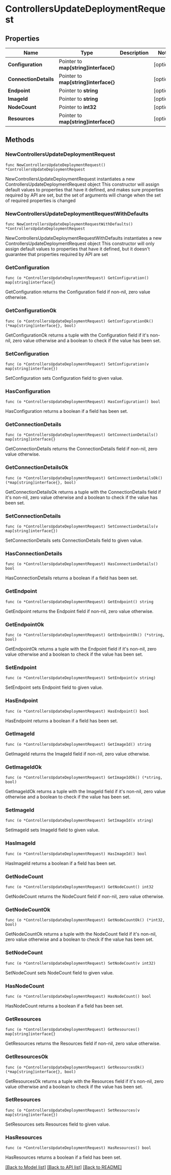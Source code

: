 # ControllersUpdateDeploymentRequest

## Properties

Name | Type | Description | Notes
------------ | ------------- | ------------- | -------------
**Configuration** | Pointer to **map[string]interface{}** |  | [optional] 
**ConnectionDetails** | Pointer to **map[string]interface{}** |  | [optional] 
**Endpoint** | Pointer to **string** |  | [optional] 
**ImageId** | Pointer to **string** |  | [optional] 
**NodeCount** | Pointer to **int32** |  | [optional] 
**Resources** | Pointer to **map[string]interface{}** |  | [optional] 

## Methods

### NewControllersUpdateDeploymentRequest

`func NewControllersUpdateDeploymentRequest() *ControllersUpdateDeploymentRequest`

NewControllersUpdateDeploymentRequest instantiates a new ControllersUpdateDeploymentRequest object
This constructor will assign default values to properties that have it defined,
and makes sure properties required by API are set, but the set of arguments
will change when the set of required properties is changed

### NewControllersUpdateDeploymentRequestWithDefaults

`func NewControllersUpdateDeploymentRequestWithDefaults() *ControllersUpdateDeploymentRequest`

NewControllersUpdateDeploymentRequestWithDefaults instantiates a new ControllersUpdateDeploymentRequest object
This constructor will only assign default values to properties that have it defined,
but it doesn't guarantee that properties required by API are set

### GetConfiguration

`func (o *ControllersUpdateDeploymentRequest) GetConfiguration() map[string]interface{}`

GetConfiguration returns the Configuration field if non-nil, zero value otherwise.

### GetConfigurationOk

`func (o *ControllersUpdateDeploymentRequest) GetConfigurationOk() (*map[string]interface{}, bool)`

GetConfigurationOk returns a tuple with the Configuration field if it's non-nil, zero value otherwise
and a boolean to check if the value has been set.

### SetConfiguration

`func (o *ControllersUpdateDeploymentRequest) SetConfiguration(v map[string]interface{})`

SetConfiguration sets Configuration field to given value.

### HasConfiguration

`func (o *ControllersUpdateDeploymentRequest) HasConfiguration() bool`

HasConfiguration returns a boolean if a field has been set.

### GetConnectionDetails

`func (o *ControllersUpdateDeploymentRequest) GetConnectionDetails() map[string]interface{}`

GetConnectionDetails returns the ConnectionDetails field if non-nil, zero value otherwise.

### GetConnectionDetailsOk

`func (o *ControllersUpdateDeploymentRequest) GetConnectionDetailsOk() (*map[string]interface{}, bool)`

GetConnectionDetailsOk returns a tuple with the ConnectionDetails field if it's non-nil, zero value otherwise
and a boolean to check if the value has been set.

### SetConnectionDetails

`func (o *ControllersUpdateDeploymentRequest) SetConnectionDetails(v map[string]interface{})`

SetConnectionDetails sets ConnectionDetails field to given value.

### HasConnectionDetails

`func (o *ControllersUpdateDeploymentRequest) HasConnectionDetails() bool`

HasConnectionDetails returns a boolean if a field has been set.

### GetEndpoint

`func (o *ControllersUpdateDeploymentRequest) GetEndpoint() string`

GetEndpoint returns the Endpoint field if non-nil, zero value otherwise.

### GetEndpointOk

`func (o *ControllersUpdateDeploymentRequest) GetEndpointOk() (*string, bool)`

GetEndpointOk returns a tuple with the Endpoint field if it's non-nil, zero value otherwise
and a boolean to check if the value has been set.

### SetEndpoint

`func (o *ControllersUpdateDeploymentRequest) SetEndpoint(v string)`

SetEndpoint sets Endpoint field to given value.

### HasEndpoint

`func (o *ControllersUpdateDeploymentRequest) HasEndpoint() bool`

HasEndpoint returns a boolean if a field has been set.

### GetImageId

`func (o *ControllersUpdateDeploymentRequest) GetImageId() string`

GetImageId returns the ImageId field if non-nil, zero value otherwise.

### GetImageIdOk

`func (o *ControllersUpdateDeploymentRequest) GetImageIdOk() (*string, bool)`

GetImageIdOk returns a tuple with the ImageId field if it's non-nil, zero value otherwise
and a boolean to check if the value has been set.

### SetImageId

`func (o *ControllersUpdateDeploymentRequest) SetImageId(v string)`

SetImageId sets ImageId field to given value.

### HasImageId

`func (o *ControllersUpdateDeploymentRequest) HasImageId() bool`

HasImageId returns a boolean if a field has been set.

### GetNodeCount

`func (o *ControllersUpdateDeploymentRequest) GetNodeCount() int32`

GetNodeCount returns the NodeCount field if non-nil, zero value otherwise.

### GetNodeCountOk

`func (o *ControllersUpdateDeploymentRequest) GetNodeCountOk() (*int32, bool)`

GetNodeCountOk returns a tuple with the NodeCount field if it's non-nil, zero value otherwise
and a boolean to check if the value has been set.

### SetNodeCount

`func (o *ControllersUpdateDeploymentRequest) SetNodeCount(v int32)`

SetNodeCount sets NodeCount field to given value.

### HasNodeCount

`func (o *ControllersUpdateDeploymentRequest) HasNodeCount() bool`

HasNodeCount returns a boolean if a field has been set.

### GetResources

`func (o *ControllersUpdateDeploymentRequest) GetResources() map[string]interface{}`

GetResources returns the Resources field if non-nil, zero value otherwise.

### GetResourcesOk

`func (o *ControllersUpdateDeploymentRequest) GetResourcesOk() (*map[string]interface{}, bool)`

GetResourcesOk returns a tuple with the Resources field if it's non-nil, zero value otherwise
and a boolean to check if the value has been set.

### SetResources

`func (o *ControllersUpdateDeploymentRequest) SetResources(v map[string]interface{})`

SetResources sets Resources field to given value.

### HasResources

`func (o *ControllersUpdateDeploymentRequest) HasResources() bool`

HasResources returns a boolean if a field has been set.


[[Back to Model list]](../README.md#documentation-for-models) [[Back to API list]](../README.md#documentation-for-api-endpoints) [[Back to README]](../README.md)


